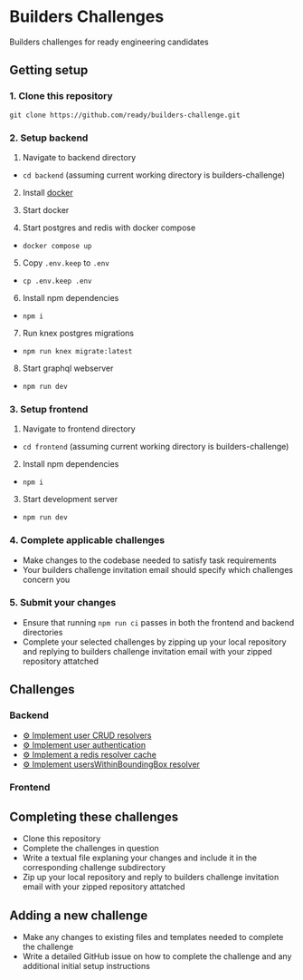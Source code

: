 # Builders Challenges
Builders challenges for ready engineering candidates

## Getting setup

### 1. Clone this repository
```
git clone https://github.com/ready/builders-challenge.git
```

### 2. Setup backend
1. Navigate to backend directory
  - `cd backend` (assuming current working directory is builders-challenge)

2. Install [docker](https://docs.docker.com/get-docker/)

3. Start docker

4. Start postgres and redis with docker compose
  - `docker compose up`

5. Copy `.env.keep` to `.env`
  - `cp .env.keep .env`

6. Install npm dependencies
  - `npm i`

7. Run knex postgres migrations 
  - `npm run knex migrate:latest`

8. Start graphql webserver
  - `npm run dev`

### 3. Setup frontend
1. Navigate to frontend directory
  - `cd frontend` (assuming current working directory is builders-challenge)
2. Install npm dependencies
  - `npm i`
3. Start development server
  - `npm run dev`

### 4. Complete applicable challenges
- Make changes to the codebase needed to satisfy task requirements
- Your builders challenge invitation email should specify which challenges concern you

### 5. Submit your changes
- Ensure that running `npm run ci` passes in both the frontend and backend directories
- Complete your selected challenges by zipping up your local repository and replying to builders challenge invitation email with your zipped repository attatched

## Challenges

### Backend
- [⚙️ Implement user CRUD resolvers](https://github.com/ready/builders-challenge/issues/4)
- [⚙️ Implement user authentication](https://github.com/ready/builders-challenge/issues/5)
- [⚙️ Implement a redis resolver cache](https://github.com/ready/builders-challenge/issues/6)
- [⚙️ Implement usersWithinBoundingBox resolver](https://github.com/ready/builders-challenge/issues/8)

### Frontend

## Completing these challenges
- Clone this repository
- Complete the challenges in question
- Write a textual file explaning your changes and include it in the corresponding challenge subdirectory
- Zip up your local repository and reply to builders challenge invitation email with your zipped repository attatched

## Adding a new challenge
- Make any changes to existing files and templates needed to complete the challenge
- Write a detailed GitHub issue on how to complete the challenge and any additional initial setup instructions
